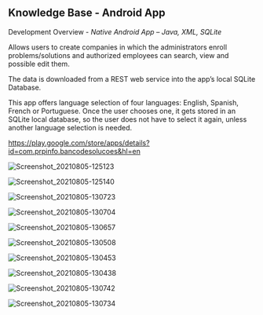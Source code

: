 ## Knowledge Base - Android App

Development Overview - *Native Android App – Java, XML, SQLite*

Allows users to create companies in which the administrators enroll problems/solutions and authorized employees can search, view and possible edit them. 

The data is downloaded from a REST web service into the app’s local SQLite Database.

This app offers language selection of four languages: English, Spanish, French or Portuguese. Once the user chooses one, it gets stored in an SQLite local database, so the user does not have to select it again, unless another language selection is needed.

https://play.google.com/store/apps/details?id=com.prpinfo.bancodesolucoes&hl=en

![Screenshot_20210805-125123](https://user-images.githubusercontent.com/28379115/183942083-72e06a54-0f5a-4a52-a839-9397ba310dd3.png)

![Screenshot_20210805-125140](https://user-images.githubusercontent.com/28379115/183942080-7312b3ee-18d6-4ed7-8d10-810a68d5cbdb.png)

![Screenshot_20210805-130723](https://user-images.githubusercontent.com/28379115/183942052-45ddbb86-2d2a-45d2-9fbd-7b497d163d87.png)

![Screenshot_20210805-130704](https://user-images.githubusercontent.com/28379115/183942057-5e72d22a-348f-4ad1-9e7c-22fafd0ff74b.png)

![Screenshot_20210805-130657](https://user-images.githubusercontent.com/28379115/183942061-44a51b76-3d74-4937-a5e7-ee31b34b1ab5.png)

![Screenshot_20210805-130508](https://user-images.githubusercontent.com/28379115/183942066-3610b120-18a4-4c1f-b019-d4b0e480fa43.png)

![Screenshot_20210805-130453](https://user-images.githubusercontent.com/28379115/183942070-ab1e8506-cbe4-4e50-b358-5bbc7d49a963.png)

![Screenshot_20210805-130438](https://user-images.githubusercontent.com/28379115/183942078-82946780-61fb-4c5e-bd6f-c92365d869b5.png)

![Screenshot_20210805-130742](https://user-images.githubusercontent.com/28379115/183942091-359b7c13-2af6-40ec-aa4a-20c6fb5b5a79.png)

![Screenshot_20210805-130734](https://user-images.githubusercontent.com/28379115/183942044-0a47fe76-041b-4c60-8203-d48a5cd5581d.png)
